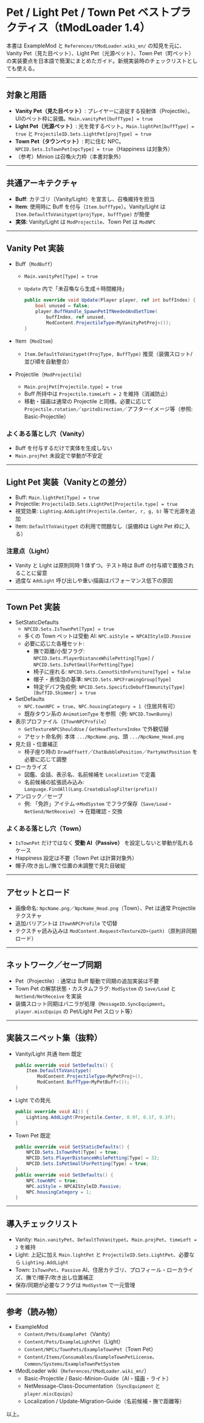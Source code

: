 # Pet / Light Pet / Town Pet ベストプラクティス（tModLoader 1.4）

本書は ExampleMod と `References/tModLoader.wiki_en/` の知見を元に、Vanity Pet（見た目ペット）、Light Pet（光源ペット）、Town Pet（町ペット）の実装要点を日本語で簡潔にまとめたガイド。新規実装時のチェックリストとしても使える。

---

## 対象と用語

- **Vanity Pet（見た目ペット）**: プレイヤーに追従する投射体（Projectile）。UIのペット枠に装備。`Main.vanityPet[buffType] = true`
- **Light Pet（光源ペット）**: 光を発するペット。`Main.lightPet[buffType] = true` と `ProjectileID.Sets.LightPet[projType] = true`
- **Town Pet（タウンペット）**: 町に住む NPC。`NPCID.Sets.IsTownPet[npcType] = true`（Happiness は対象外）
- （参考）Minion は召喚火力枠（本書対象外）

---

## 共通アーキテクチャ

- **Buff**: カテゴリ（Vanity/Light）を宣言し、召喚維持を担当
- **Item**: 使用時に Buff を付与（`Item.buffType`）。Vanity/Light は `Item.DefaultToVanitypet(projType, buffType)` が簡便
- **実体**: Vanity/Light は `ModProjectile`、Town Pet は `ModNPC`

---

## Vanity Pet 実装

- Buff（`ModBuff`）
  - `Main.vanityPet[Type] = true`
  - `Update` 内で「未召喚なら生成＋時間維持」

    ```csharp
    public override void Update(Player player, ref int buffIndex) {
        bool unused = false;
        player.BuffHandle_SpawnPetIfNeededAndSetTime(
            buffIndex, ref unused,
            ModContent.ProjectileType<MyVanityPetProj>());
    }
    ```

- Item（`ModItem`）
  - `Item.DefaultToVanitypet(ProjType, BuffType)` 推奨（装備スロット/並び順を自動整合）
- Projectile（`ModProjectile`）
  - `Main.projPet[Projectile.type] = true`
  - Buff 所持中は `Projectile.timeLeft = 2` を維持（消滅防止）
  - 移動・描画は通常の Projectile と同様。必要に応じて `Projectile.rotation`／`spriteDirection`／アフターイメージ等（参照: Basic-Projectile）

### よくある落とし穴（Vanity）

- Buff を付与するだけで実体を生成しない
- `Main.projPet` 未設定で挙動が不安定

---

## Light Pet 実装（Vanityとの差分）

- Buff: `Main.lightPet[Type] = true`
- Projectile: `ProjectileID.Sets.LightPet[Projectile.type] = true`
- 視覚効果: `Lighting.AddLight(Projectile.Center, r, g, b)` 等で光源を追加
- Item: `DefaultToVanitypet` の利用で問題なし（装備枠は Light Pet 枠に入る）

### 注意点（Light）

- Vanity と Light は原則同時 1 体ずつ。テスト時は Buff の付与順で置換されることに留意
- 過度な `AddLight` 呼び出しや重い描画はパフォーマンス低下の原因

---

## Town Pet 実装

- SetStaticDefaults
  - `NPCID.Sets.IsTownPet[Type] = true`
  - 多くの Town ペットは受動 AI: `NPC.aiStyle = NPCAIStyleID.Passive`
  - 必要に応じた各種セット:
    - 撫で距離/小型フラグ: `NPCID.Sets.PlayerDistanceWhilePetting[Type]` / `NPCID.Sets.IsPetSmallForPetting[Type]`
    - 椅子に座れる: `NPCID.Sets.CannotSitOnFurniture[Type] = false`
    - 帽子・表情泡の基準: `NPCID.Sets.NPCFramingGroup[Type]`
    - 特定デバフ免疫例: `NPCID.Sets.SpecificDebuffImmunity[Type][BuffID.Shimmer] = true`
- SetDefaults
  - `NPC.townNPC = true`、`NPC.housingCategory = 1`（住居共有可）
  - 既存タウン系の `AnimationType` を参照（例: `NPCID.TownBunny`）
- 表示プロファイル（`ITownNPCProfile`）
  - `GetTextureNPCShouldUse` / `GetHeadTextureIndex` で外観切替
  - アセット命名例: 本体 `.../NpcName.png`、頭 `.../NpcName_Head.png`
- 見た目・位置補正
  - 椅子座り時の `DrawOffsetY`／`ChatBubblePosition`／`PartyHatPosition` を必要に応じて調整
- ローカライズ
  - 図鑑、会話、表示名、名前候補を `Localization` で定義
  - 名前候補の拡張読み込み: `Language.FindAll(Lang.CreateDialogFilter(prefix))`
- アンロック／セーブ
  - 例: 「免許」アイテム→`ModSystem` でフラグ保存（`Save/Load`・`NetSend/NetReceive`）→ 在籍確認・交換

### よくある落とし穴（Town）

- `IsTownPet` だけではなく **受動 AI（Passive）** を設定しないと挙動が乱れるケース
- Happiness 設定は不要（Town Pet は計算対象外）
- 帽子/吹き出し/撫で位置の未調整で見た目破綻

---

## アセットとロード

- 画像命名: `NpcName.png`／`NpcName_Head.png`（Town）、Pet は通常 Projectile テクスチャ
- 追加バリアントは `ITownNPCProfile` で切替
- テクスチャ読み込みは `ModContent.Request<Texture2D>(path)`（原則非同期ロード）

---

## ネットワーク／セーブ同期

- Pet（Projectile）: 通常は Buff 駆動で同期の追加実装は不要
- Town Pet の解禁状態・カスタムフラグ: `ModSystem` の `Save/Load` と `NetSend/NetReceive` を実装
- 装備スロット同期はバニラが処理（`MessageID.SyncEquipment`。`player.miscEquips` の Pet/Light Pet スロット等）

---

## 実装スニペット集（抜粋）

- Vanity/Light 共通 Item 既定

  ```csharp
  public override void SetDefaults() {
      Item.DefaultToVanitypet(
          ModContent.ProjectileType<MyPetProj>(),
          ModContent.BuffType<MyPetBuff>());
  }
  ```

- Light での発光

  ```csharp
  public override void AI() {
      Lighting.AddLight(Projectile.Center, 0.9f, 0.1f, 0.3f);
  }
  ```

- Town Pet 既定

  ```csharp
  public override void SetStaticDefaults() {
      NPCID.Sets.IsTownPet[Type] = true;
      NPCID.Sets.PlayerDistanceWhilePetting[Type] = 32;
      NPCID.Sets.IsPetSmallForPetting[Type] = true;
  }
  public override void SetDefaults() {
      NPC.townNPC = true;
      NPC.aiStyle = NPCAIStyleID.Passive;
      NPC.housingCategory = 1;
  }
  ```

---

## 導入チェックリスト

- Vanity: `Main.vanityPet`、`DefaultToVanitypet`、`Main.projPet`、`timeLeft = 2` を維持
- Light: 上記に加え `Main.lightPet` と `ProjectileID.Sets.LightPet`、必要なら `Lighting.AddLight`
- Town: `IsTownPet`、`Passive` AI、住居カテゴリ、プロフィール・ローカライズ、撫で/帽子/吹き出し位置補正
- 保存/同期が必要なフラグは `ModSystem` で一元管理

---

## 参考（読み物）

- ExampleMod
  - `Content/Pets/ExamplePet`（Vanity）
  - `Content/Pets/ExampleLightPet`（Light）
  - `Content/NPCs/TownPets/ExampleTownPet`（Town Pet）
  - `Content/Items/Consumables/ExampleTownPetLicense`、`Common/Systems/ExampleTownPetSystem`
- tModLoader wiki（`References/tModLoader.wiki_en/`）
  - Basic-Projectile / Basic-Minion-Guide（AI・描画・ライト）
  - NetMessage-Class-Documentation（`SyncEquipment` と `player.miscEquips`）
  - Localization / Update-Migration-Guide（名前候補・撫で距離等）

以上。
